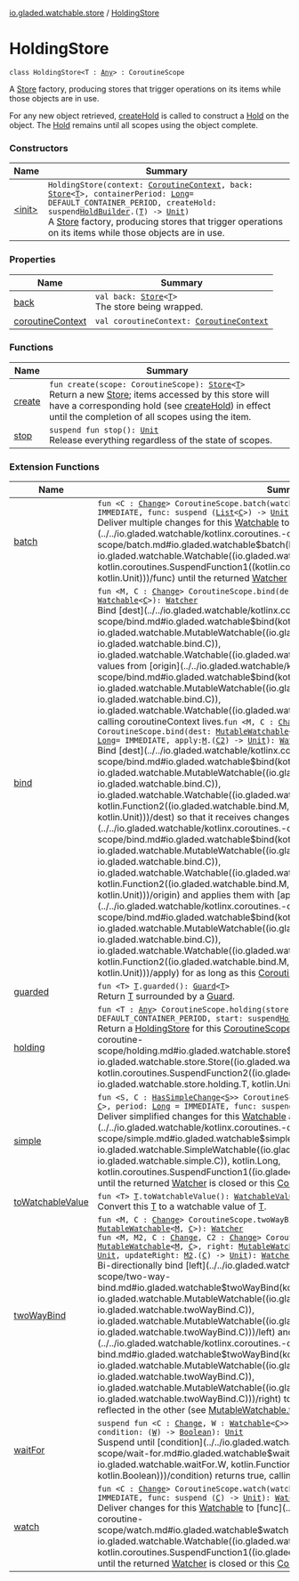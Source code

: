 [io.gladed.watchable.store](../index.md) / [HoldingStore](./index.md)

# HoldingStore

`class HoldingStore<T : `[`Any`](https://kotlinlang.org/api/latest/jvm/stdlib/kotlin/-any/index.html)`> : CoroutineScope`

A [Store](../-store/index.md) factory, producing stores that trigger operations on its items while those objects are in use.

For any new object retrieved, [createHold](#) is called to construct a [Hold](../-hold/index.md) on the object. The [Hold](../-hold/index.md) remains
until all scopes using the object complete.

### Constructors

| Name | Summary |
|---|---|
| [&lt;init&gt;](-init-.md) | `HoldingStore(context: `[`CoroutineContext`](https://kotlinlang.org/api/latest/jvm/stdlib/kotlin.coroutines/-coroutine-context/index.html)`, back: `[`Store`](../-store/index.md)`<`[`T`](index.md#T)`>, containerPeriod: `[`Long`](https://kotlinlang.org/api/latest/jvm/stdlib/kotlin/-long/index.html)` = DEFAULT_CONTAINER_PERIOD, createHold: suspend `[`HoldBuilder`](../-hold-builder/index.md)`.(`[`T`](index.md#T)`) -> `[`Unit`](https://kotlinlang.org/api/latest/jvm/stdlib/kotlin/-unit/index.html)`)`<br>A [Store](../-store/index.md) factory, producing stores that trigger operations on its items while those objects are in use. |

### Properties

| Name | Summary |
|---|---|
| [back](back.md) | `val back: `[`Store`](../-store/index.md)`<`[`T`](index.md#T)`>`<br>The store being wrapped. |
| [coroutineContext](coroutine-context.md) | `val coroutineContext: `[`CoroutineContext`](https://kotlinlang.org/api/latest/jvm/stdlib/kotlin.coroutines/-coroutine-context/index.html) |

### Functions

| Name | Summary |
|---|---|
| [create](create.md) | `fun create(scope: CoroutineScope): `[`Store`](../-store/index.md)`<`[`T`](index.md#T)`>`<br>Return a new [Store](../-store/index.md); items accessed by this store will have a corresponding hold (see [createHold](#)) in effect until the completion of all scopes using the item. |
| [stop](stop.md) | `suspend fun stop(): `[`Unit`](https://kotlinlang.org/api/latest/jvm/stdlib/kotlin/-unit/index.html)<br>Release everything regardless of the state of scopes. |

### Extension Functions

| Name | Summary |
|---|---|
| [batch](../../io.gladed.watchable/kotlinx.coroutines.-coroutine-scope/batch.md) | `fun <C : `[`Change`](../../io.gladed.watchable/-change/index.md)`> CoroutineScope.batch(watchable: `[`Watchable`](../../io.gladed.watchable/-watchable/index.md)`<`[`C`](../../io.gladed.watchable/kotlinx.coroutines.-coroutine-scope/batch.md#C)`>, period: `[`Long`](https://kotlinlang.org/api/latest/jvm/stdlib/kotlin/-long/index.html)` = IMMEDIATE, func: suspend (`[`List`](https://kotlinlang.org/api/latest/jvm/stdlib/kotlin.collections/-list/index.html)`<`[`C`](../../io.gladed.watchable/kotlinx.coroutines.-coroutine-scope/batch.md#C)`>) -> `[`Unit`](https://kotlinlang.org/api/latest/jvm/stdlib/kotlin/-unit/index.html)`): `[`Watcher`](../../io.gladed.watchable/-watcher/index.md)<br>Deliver multiple changes for this [Watchable](../../io.gladed.watchable/-watchable/index.md) to [func](../../io.gladed.watchable/kotlinx.coroutines.-coroutine-scope/batch.md#io.gladed.watchable$batch(kotlinx.coroutines.CoroutineScope, io.gladed.watchable.Watchable((io.gladed.watchable.batch.C)), kotlin.Long, kotlin.coroutines.SuspendFunction1((kotlin.collections.List((io.gladed.watchable.batch.C)), kotlin.Unit)))/func) until the returned [Watcher](../../io.gladed.watchable/-watcher/index.md) is closed or this [CoroutineScope](#) completes. |
| [bind](../../io.gladed.watchable/kotlinx.coroutines.-coroutine-scope/bind.md) | `fun <M, C : `[`Change`](../../io.gladed.watchable/-change/index.md)`> CoroutineScope.bind(dest: `[`MutableWatchable`](../../io.gladed.watchable/-mutable-watchable/index.md)`<`[`M`](../../io.gladed.watchable/kotlinx.coroutines.-coroutine-scope/bind.md#M)`, `[`C`](../../io.gladed.watchable/kotlinx.coroutines.-coroutine-scope/bind.md#C)`>, origin: `[`Watchable`](../../io.gladed.watchable/-watchable/index.md)`<`[`C`](../../io.gladed.watchable/kotlinx.coroutines.-coroutine-scope/bind.md#C)`>): `[`Watcher`](../../io.gladed.watchable/-watcher/index.md)<br>Bind [dest](../../io.gladed.watchable/kotlinx.coroutines.-coroutine-scope/bind.md#io.gladed.watchable$bind(kotlinx.coroutines.CoroutineScope, io.gladed.watchable.MutableWatchable((io.gladed.watchable.bind.M, io.gladed.watchable.bind.C)), io.gladed.watchable.Watchable((io.gladed.watchable.bind.C)))/dest) so that it receives values from [origin](../../io.gladed.watchable/kotlinx.coroutines.-coroutine-scope/bind.md#io.gladed.watchable$bind(kotlinx.coroutines.CoroutineScope, io.gladed.watchable.MutableWatchable((io.gladed.watchable.bind.M, io.gladed.watchable.bind.C)), io.gladed.watchable.Watchable((io.gladed.watchable.bind.C)))/origin) as long as the calling coroutineContext lives.`fun <M, C : `[`Change`](../../io.gladed.watchable/-change/index.md)`, C2 : `[`Change`](../../io.gladed.watchable/-change/index.md)`> CoroutineScope.bind(dest: `[`MutableWatchable`](../../io.gladed.watchable/-mutable-watchable/index.md)`<`[`M`](../../io.gladed.watchable/kotlinx.coroutines.-coroutine-scope/bind.md#M)`, `[`C`](../../io.gladed.watchable/kotlinx.coroutines.-coroutine-scope/bind.md#C)`>, origin: `[`Watchable`](../../io.gladed.watchable/-watchable/index.md)`<`[`C2`](../../io.gladed.watchable/kotlinx.coroutines.-coroutine-scope/bind.md#C2)`>, period: `[`Long`](https://kotlinlang.org/api/latest/jvm/stdlib/kotlin/-long/index.html)` = IMMEDIATE, apply: `[`M`](../../io.gladed.watchable/kotlinx.coroutines.-coroutine-scope/bind.md#M)`.(`[`C2`](../../io.gladed.watchable/kotlinx.coroutines.-coroutine-scope/bind.md#C2)`) -> `[`Unit`](https://kotlinlang.org/api/latest/jvm/stdlib/kotlin/-unit/index.html)`): `[`Watcher`](../../io.gladed.watchable/-watcher/index.md)<br>Bind [dest](../../io.gladed.watchable/kotlinx.coroutines.-coroutine-scope/bind.md#io.gladed.watchable$bind(kotlinx.coroutines.CoroutineScope, io.gladed.watchable.MutableWatchable((io.gladed.watchable.bind.M, io.gladed.watchable.bind.C)), io.gladed.watchable.Watchable((io.gladed.watchable.bind.C2)), kotlin.Long, kotlin.Function2((io.gladed.watchable.bind.M, io.gladed.watchable.bind.C2, kotlin.Unit)))/dest) so that it receives changes from [origin](../../io.gladed.watchable/kotlinx.coroutines.-coroutine-scope/bind.md#io.gladed.watchable$bind(kotlinx.coroutines.CoroutineScope, io.gladed.watchable.MutableWatchable((io.gladed.watchable.bind.M, io.gladed.watchable.bind.C)), io.gladed.watchable.Watchable((io.gladed.watchable.bind.C2)), kotlin.Long, kotlin.Function2((io.gladed.watchable.bind.M, io.gladed.watchable.bind.C2, kotlin.Unit)))/origin) and applies them with [apply](../../io.gladed.watchable/kotlinx.coroutines.-coroutine-scope/bind.md#io.gladed.watchable$bind(kotlinx.coroutines.CoroutineScope, io.gladed.watchable.MutableWatchable((io.gladed.watchable.bind.M, io.gladed.watchable.bind.C)), io.gladed.watchable.Watchable((io.gladed.watchable.bind.C2)), kotlin.Long, kotlin.Function2((io.gladed.watchable.bind.M, io.gladed.watchable.bind.C2, kotlin.Unit)))/apply) for as long as this [CoroutineScope](#) lives. |
| [guarded](../../io.gladed.watchable.util/guarded.md) | `fun <T> `[`T`](../../io.gladed.watchable.util/guarded.md#T)`.guarded(): `[`Guard`](../../io.gladed.watchable.util/-guard/index.md)`<`[`T`](../../io.gladed.watchable.util/guarded.md#T)`>`<br>Return [T](../../io.gladed.watchable.util/guarded.md#T) surrounded by a [Guard](../../io.gladed.watchable.util/-guard/index.md). |
| [holding](../kotlinx.coroutines.-coroutine-scope/holding.md) | `fun <T : `[`Any`](https://kotlinlang.org/api/latest/jvm/stdlib/kotlin/-any/index.html)`> CoroutineScope.holding(store: `[`Store`](../-store/index.md)`<`[`T`](../kotlinx.coroutines.-coroutine-scope/holding.md#T)`>, containerPeriod: `[`Long`](https://kotlinlang.org/api/latest/jvm/stdlib/kotlin/-long/index.html)` = DEFAULT_CONTAINER_PERIOD, start: suspend `[`HoldBuilder`](../-hold-builder/index.md)`.(`[`T`](../kotlinx.coroutines.-coroutine-scope/holding.md#T)`) -> `[`Unit`](https://kotlinlang.org/api/latest/jvm/stdlib/kotlin/-unit/index.html)`): `[`HoldingStore`](./index.md)`<`[`T`](../kotlinx.coroutines.-coroutine-scope/holding.md#T)`>`<br>Return a [HoldingStore](./index.md) for this [CoroutineScope](#) around [store](../kotlinx.coroutines.-coroutine-scope/holding.md#io.gladed.watchable.store$holding(kotlinx.coroutines.CoroutineScope, io.gladed.watchable.store.Store((io.gladed.watchable.store.holding.T)), kotlin.Long, kotlin.coroutines.SuspendFunction2((io.gladed.watchable.store.HoldBuilder, io.gladed.watchable.store.holding.T, kotlin.Unit)))/store). |
| [simple](../../io.gladed.watchable/kotlinx.coroutines.-coroutine-scope/simple.md) | `fun <S, C : `[`HasSimpleChange`](../../io.gladed.watchable/-has-simple-change/index.md)`<`[`S`](../../io.gladed.watchable/kotlinx.coroutines.-coroutine-scope/simple.md#S)`>> CoroutineScope.simple(watchable: `[`SimpleWatchable`](../../io.gladed.watchable/-simple-watchable/index.md)`<`[`S`](../../io.gladed.watchable/kotlinx.coroutines.-coroutine-scope/simple.md#S)`, `[`C`](../../io.gladed.watchable/kotlinx.coroutines.-coroutine-scope/simple.md#C)`>, period: `[`Long`](https://kotlinlang.org/api/latest/jvm/stdlib/kotlin/-long/index.html)` = IMMEDIATE, func: suspend (`[`S`](../../io.gladed.watchable/kotlinx.coroutines.-coroutine-scope/simple.md#S)`) -> `[`Unit`](https://kotlinlang.org/api/latest/jvm/stdlib/kotlin/-unit/index.html)`): `[`Watcher`](../../io.gladed.watchable/-watcher/index.md)<br>Deliver simplified changes for this [Watchable](../../io.gladed.watchable/-watchable/index.md) as receiver objects to [func](../../io.gladed.watchable/kotlinx.coroutines.-coroutine-scope/simple.md#io.gladed.watchable$simple(kotlinx.coroutines.CoroutineScope, io.gladed.watchable.SimpleWatchable((io.gladed.watchable.simple.S, io.gladed.watchable.simple.C)), kotlin.Long, kotlin.coroutines.SuspendFunction1((io.gladed.watchable.simple.S, kotlin.Unit)))/func) until the returned [Watcher](../../io.gladed.watchable/-watcher/index.md) is closed or this [CoroutineScope](#) completes. |
| [toWatchableValue](../../io.gladed.watchable/to-watchable-value.md) | `fun <T> `[`T`](../../io.gladed.watchable/to-watchable-value.md#T)`.toWatchableValue(): `[`WatchableValue`](../../io.gladed.watchable/-watchable-value/index.md)`<`[`T`](../../io.gladed.watchable/to-watchable-value.md#T)`>`<br>Convert this [T](../../io.gladed.watchable/to-watchable-value.md#T) to a watchable value of [T](../../io.gladed.watchable/to-watchable-value.md#T). |
| [twoWayBind](../../io.gladed.watchable/kotlinx.coroutines.-coroutine-scope/two-way-bind.md) | `fun <M, C : `[`Change`](../../io.gladed.watchable/-change/index.md)`> CoroutineScope.twoWayBind(left: `[`MutableWatchable`](../../io.gladed.watchable/-mutable-watchable/index.md)`<`[`M`](../../io.gladed.watchable/kotlinx.coroutines.-coroutine-scope/two-way-bind.md#M)`, `[`C`](../../io.gladed.watchable/kotlinx.coroutines.-coroutine-scope/two-way-bind.md#C)`>, right: `[`MutableWatchable`](../../io.gladed.watchable/-mutable-watchable/index.md)`<`[`M`](../../io.gladed.watchable/kotlinx.coroutines.-coroutine-scope/two-way-bind.md#M)`, `[`C`](../../io.gladed.watchable/kotlinx.coroutines.-coroutine-scope/two-way-bind.md#C)`>): `[`Watcher`](../../io.gladed.watchable/-watcher/index.md)<br>`fun <M, M2, C : `[`Change`](../../io.gladed.watchable/-change/index.md)`, C2 : `[`Change`](../../io.gladed.watchable/-change/index.md)`> CoroutineScope.twoWayBind(left: `[`MutableWatchable`](../../io.gladed.watchable/-mutable-watchable/index.md)`<`[`M`](../../io.gladed.watchable/kotlinx.coroutines.-coroutine-scope/two-way-bind.md#M)`, `[`C`](../../io.gladed.watchable/kotlinx.coroutines.-coroutine-scope/two-way-bind.md#C)`>, right: `[`MutableWatchable`](../../io.gladed.watchable/-mutable-watchable/index.md)`<`[`M2`](../../io.gladed.watchable/kotlinx.coroutines.-coroutine-scope/two-way-bind.md#M2)`, `[`C2`](../../io.gladed.watchable/kotlinx.coroutines.-coroutine-scope/two-way-bind.md#C2)`>, updateLeft: `[`M`](../../io.gladed.watchable/kotlinx.coroutines.-coroutine-scope/two-way-bind.md#M)`.(`[`C2`](../../io.gladed.watchable/kotlinx.coroutines.-coroutine-scope/two-way-bind.md#C2)`) -> `[`Unit`](https://kotlinlang.org/api/latest/jvm/stdlib/kotlin/-unit/index.html)`, updateRight: `[`M2`](../../io.gladed.watchable/kotlinx.coroutines.-coroutine-scope/two-way-bind.md#M2)`.(`[`C`](../../io.gladed.watchable/kotlinx.coroutines.-coroutine-scope/two-way-bind.md#C)`) -> `[`Unit`](https://kotlinlang.org/api/latest/jvm/stdlib/kotlin/-unit/index.html)`): `[`Watcher`](../../io.gladed.watchable/-watcher/index.md)<br>Bi-directionally bind [left](../../io.gladed.watchable/kotlinx.coroutines.-coroutine-scope/two-way-bind.md#io.gladed.watchable$twoWayBind(kotlinx.coroutines.CoroutineScope, io.gladed.watchable.MutableWatchable((io.gladed.watchable.twoWayBind.M, io.gladed.watchable.twoWayBind.C)), io.gladed.watchable.MutableWatchable((io.gladed.watchable.twoWayBind.M, io.gladed.watchable.twoWayBind.C)))/left) and [right](../../io.gladed.watchable/kotlinx.coroutines.-coroutine-scope/two-way-bind.md#io.gladed.watchable$twoWayBind(kotlinx.coroutines.CoroutineScope, io.gladed.watchable.MutableWatchable((io.gladed.watchable.twoWayBind.M, io.gladed.watchable.twoWayBind.C)), io.gladed.watchable.MutableWatchable((io.gladed.watchable.twoWayBind.M, io.gladed.watchable.twoWayBind.C)))/right) together so that any change to one is reflected in the other (see [MutableWatchable.twoWayBind](../../io.gladed.watchable/-mutable-watchable/two-way-bind.md)). |
| [waitFor](../../io.gladed.watchable/kotlinx.coroutines.-coroutine-scope/wait-for.md) | `suspend fun <C : `[`Change`](../../io.gladed.watchable/-change/index.md)`, W : `[`Watchable`](../../io.gladed.watchable/-watchable/index.md)`<`[`C`](../../io.gladed.watchable/kotlinx.coroutines.-coroutine-scope/wait-for.md#C)`>> CoroutineScope.waitFor(target: `[`W`](../../io.gladed.watchable/kotlinx.coroutines.-coroutine-scope/wait-for.md#W)`, condition: (`[`W`](../../io.gladed.watchable/kotlinx.coroutines.-coroutine-scope/wait-for.md#W)`) -> `[`Boolean`](https://kotlinlang.org/api/latest/jvm/stdlib/kotlin/-boolean/index.html)`): `[`Unit`](https://kotlinlang.org/api/latest/jvm/stdlib/kotlin/-unit/index.html)<br>Suspend until [condition](../../io.gladed.watchable/kotlinx.coroutines.-coroutine-scope/wait-for.md#io.gladed.watchable$waitFor(kotlinx.coroutines.CoroutineScope, io.gladed.watchable.waitFor.W, kotlin.Function1((io.gladed.watchable.waitFor.W, kotlin.Boolean)))/condition) returns true, calling it after each group of changes. |
| [watch](../../io.gladed.watchable/kotlinx.coroutines.-coroutine-scope/watch.md) | `fun <C : `[`Change`](../../io.gladed.watchable/-change/index.md)`> CoroutineScope.watch(watchable: `[`Watchable`](../../io.gladed.watchable/-watchable/index.md)`<`[`C`](../../io.gladed.watchable/kotlinx.coroutines.-coroutine-scope/watch.md#C)`>, period: `[`Long`](https://kotlinlang.org/api/latest/jvm/stdlib/kotlin/-long/index.html)` = IMMEDIATE, func: suspend (`[`C`](../../io.gladed.watchable/kotlinx.coroutines.-coroutine-scope/watch.md#C)`) -> `[`Unit`](https://kotlinlang.org/api/latest/jvm/stdlib/kotlin/-unit/index.html)`): `[`Watcher`](../../io.gladed.watchable/-watcher/index.md)<br>Deliver changes for this [Watchable](../../io.gladed.watchable/-watchable/index.md) to [func](../../io.gladed.watchable/kotlinx.coroutines.-coroutine-scope/watch.md#io.gladed.watchable$watch(kotlinx.coroutines.CoroutineScope, io.gladed.watchable.Watchable((io.gladed.watchable.watch.C)), kotlin.Long, kotlin.coroutines.SuspendFunction1((io.gladed.watchable.watch.C, kotlin.Unit)))/func) until the returned [Watcher](../../io.gladed.watchable/-watcher/index.md) is closed or this [CoroutineScope](#) completes. |
